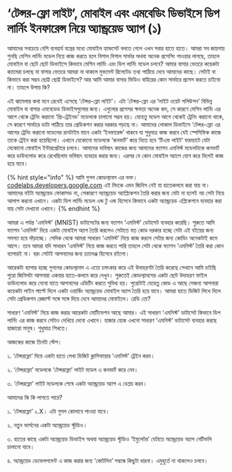 # ‘টেন্সর-ফ্লো লাইট’, মোবাইল এবং এমবেডিং ডিভাইসে ডিপ লার্নিং ইনফারেন্স নিয়ে অ্যান্ড্রয়েড অ্যাপ \(১\)

আমাদের সবচেয়ে বেশি ব্যবহার্য যন্ত্রের মধ্যে মোবাইল হ্যান্ডসেট বলতে গেলে এখন সবার হাতে হাতে। আমরা সব জায়গায় শুনছি মেশিন লার্নিং মডেল নিয়ে কাজ করতে হলে বিশাল বিশাল সার্ভার অথবা অনেক প্রসেসিং পাওয়ার লাগছে, তাহলে মোবাইল বা ছোট ছোট ডিভাইসে কিভাবে মেশিন লার্নিং এবং ডিপ লার্নিং মডেল চলবে? আমার বাসার ভেতরে কয়েকটা ক্যামেরা চলছে যা বাসার ভেতরে আমরা না থাকলে মুভমেন্ট রিলেটেড তথ্য পাঠিয়ে দেবে আমাদের কাছে। সেটাই বা কিভাবে করা সম্ভব ছোট্ট ছোট্ট ডিভাইসে? আর আমি আমার বাসার ভিডিও বাহিরের কোন সার্ভারে প্রসেস করতে চাইবো না। তাহলে উপায় কি?

এই ঝামেলার কথা মনে রেখেই এসেছে ‘টেন্সর-ফ্লো লাইট’। এটা ‘টেন্সর-ফ্লো এর ‘লাইট ওয়েট সলিউশন’ বিভিন্ন মোবাইল বা বাসার এমবেডেড ডিভাইসগুলোর জন্য। এগুলোর প্রসেসর ক্ষমতা অনেক কম, সে কারণে মেশিন লার্নিং এর আগে থেকে ট্রেনিং করানো ‘প্রি-ট্রেইনড’ মডেলকে চালানো সম্ভব হয়। যেহেতু মডেল আগে থেকেই ট্রেনিং করানো থাকে, সে কারণে সার্ভারে ডাটা পাঠিয়ে তার প্রেডিকশন করার দরকার পড়ছে না। আমাদের লোকাল ডিভাইসে ‘টেন্সর-ফ্লো এর আগের ট্রেনিং করানো মডেলের রানটাইম মানে একটা ‘ইনফারেন্স’ থাকবে যা শুধুমাত্র কাজ করবে যেই স্পেসিফিক কাজে তাকে ট্রেইন করা হয়েছিলো। এখানে যেকোনো মডেলকে ‘কনভার্ট’ করে নিতে হবে ‘টিএফ লাইট’ ফরম্যাটে যেটা যেকোনো মোবাইল ইন্টারপ্রেটারে চলবে। আমাদের ভবিষ্যৎ কাজের জন্য আমাদের ফ্যাশন এমনিস্ট মডেলটাকে কনভার্ট করে ডাউনলোড করে রেখেছিলাম ভবিষ্যৎ ব্যবহার করার জন্য। এরপর যে কোন মোবাইল অ্যাপে যোগ করে দিলেই কাজ হয়ে যাবে। 

{% hint style="info" %}
আমি গুগল কোডল্যাবস এর ভক্ত। [codelabs.developers.google.com](https://codelabs.developers.google.com/) এই লিংকে এমন জিনিস নেই যা হাতেকলমে করা যায় না। আমাদের বইটা অ্যান্ড্রয়েড ফোকাসড না, সেকারণে অ্যান্ড্রয়েড অ্যাপ্লিকেশন তৈরি করার জন্য যেটা না হলেই নয় সেটা নিয়ে আলাপ করবো এখানে। একটা ডিপ লার্নিং মডেল এন্ড টু এন্ড হিসেবে কিভাবে একটা অ্যান্ড্রয়েড এপ্লিকেশনে ব্যবহার করা যায় সেটা দেখাবো এখানে। 
{% endhint %}

আমরা এ পর্যন্ত ‘এমনিস্ট’ \(MNIST\) ডাটাসেটের জন্য ফ্যাশন ‘এমনিস্ট’ ডেটাসেট ব্যবহার করেছি। শুরুতে আমি ফ্যাশন ‘এমনিস্ট’  দিয়ে একটা মোবাইল অ্যাপ তৈরি করলেও সেটাতে যত কোড দরকার হচ্ছে সেটা এই বইয়ের জন্য সমস্যা হয়ে দাঁড়াচ্ছে। সেদিক থেকে আমরা সাধারন ‘এমনিস্ট’ নিয়ে কাজ করলে সেটার জন্য কোডিং অনেকটাই কমে আসে। তবে আমরা যদি সাধারন ‘এমনিস্ট’  নিয়ে কাজ করতে পারি তাহলে সেটা থেকে ফ্যাশন ‘এমনিস্ট’ তৈরি করা কোন ব্যাপারই না। বরং সেটাই আপনাদের জন্য চ্যালেঞ্জ হিসেবে রইলো।

আরেকটা ব্যাপার হচ্ছে গুগলের কোডল্যাবস এ এতো চমৎকার করে এই উদাহরণটা তৈরি করেছে সেখানে আমি চাইছি পুরো জিনিসটা আপনারা একবার হাতে-কলমে করে দেখুন। শুরুতেই কোডল্যাবসের একটা ছোট উদাহরণ ফাইল ডাউনলোড করে নেবো যাতে আপনাদের এডিটিং করতে সুবিধা হয়। পুরোটাই যেহেতু কোড এ আছে সেজন্য আপনারা কয়েকটা লাইন পাল্টে দিলে একটা ওয়ার্কিং অ্যান্ড্রয়েড মোবাইল অ্যাপ তৈরি হয়ে যাবে। আমরা হাতে ডিজিট লিখে দিলে সেটা প্রেডিকশন রেজাল্ট সঙ্গে সঙ্গে দিয়ে দেবে আমাদের মোবাইলে। রেডি তো?

সাধারণ ‘এমনিস্ট’ নিয়ে কাজ করার আরেকটা মোটিভেশন আছে আমার। এই সাধারণ ‘এমনিস্ট’ ডাটাসেট কিভাবে ডিপ লার্নিং এর কাজ করবে সেটাও দেখিয়ে দেবো এখানে। হাজার হোক এখনো সাধারণ ‘এমনিস্ট’  ডাটাসেট ব্যবহার করছে হাজারো মানুষ। শুধুমাত্র শিখতে। 

আজকের কাজে তিনটা স্টেপ।

১. ‘টেন্সরফ্লো’ দিয়ে একটা হাতে লেখা ডিজিট ক্লাসিফায়ার ‘এমনিস্ট’ ট্রেইন করব।

২. ‘টেন্সরফ্লো’ মডেলকে ‘টেন্সরফ্লো’ লাইট মডেল এ কনভার্ট করে নেব। 

৩. ‘টেন্সরফ্লো’ লাইট মডেলকে শেষে একটা অ্যান্ড্রয়েড অ্যাপ এ ডেপ্লয় করব।

আমাদের কি কি লাগতে পারে?

১. ‘টেন্সরফ্লো’ ২.X। এটা গুগল কোলাবে পাওয়া যাবে।

২. নতুন ভার্সনের একটা অ্যান্ড্রয়েড স্টুডিও।

৩. হাতের কাছে একটা অ্যান্ড্রয়েড ডিভাইস অথবা অ্যান্ড্রয়েড স্টুডিও ‘ইমুলেটর’ যেটাতে অ্যান্ড্রয়েড অ্যাপ নেটিভলি চালানো যাবে। 

৪. অ্যান্ড্রয়েড ডেভেলপমেন্ট এ কাজ করার জন্য ‘কোটলিন’ সম্বন্ধে কিছুটা ধারনা। এমুহুর্তে না থাকলেও চলবে।



